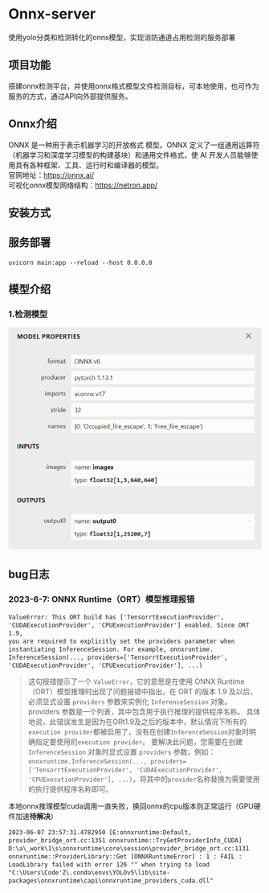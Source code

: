 # Onnx-server
 使用yolo分类和检测转化的onnx模型，实现消防通道占用检测的服务部署

## 项目功能
 搭建onnx检测平台，并使用onnx格式模型文件检测目标，可本地使用，也可作为服务的方式，通过API向外部提供服务。
## Onnx介绍
 ONNX 是一种用于表示机器学习的开放格式 模型。ONNX 定义了一组通用运算符（机器学习和深度学习模型的构建基块）和通用文件格式，使 AI 开发人员能够使用具有各种框架、工具、运行时和编译器的模型。  
官网地址：https://onnx.ai/  
可视化onnx模型网络结构：https://netron.app/

## 安装方式


## 服务部署
```
uvicorn main:app --reload --host 0.0.0.0
```

## 模型介绍
### 1.检测模型
![](./img/2023-06-06-23-58-38.png)

## bug日志
### 2023-6-7: ONNX Runtime（ORT）模型推理报错
```C++{.line-numbers}
ValueError: This ORT build has ['TensorrtExecutionProvider',   
'CUDAExecutionProvider', 'CPUExecutionProvider'] enabled. Since ORT 1.9,   
you are required to explicitly set the providers parameter when   
instantiating InferenceSession. For example, onnxruntime.
InferenceSession(..., providers=['TensorrtExecutionProvider',   
'CUDAExecutionProvider', 'CPUExecutionProvider'], ...) 
```
> 这句报错提示了一个 `ValueError`，它的意思是在使用 ONNX Runtime（ORT）模型推理时出现了问题报错中指出，在 ORT 的版本 1.9 及以后，必须显式设置 `providers` 参数来实例化 `InferenceSession` 对象。providers 参数是一个列表，其中包含用于执行推理的提供程序名称。
具体地说，此错误发生是因为在ORt1.9及之后的版本中，默认情况下所有的`execution provider`都被启用了，没有在创建`InferenceSession`对象时明确指定要使用的`execution provider`。
要解决此问题，您需要在创建 `InferenceSession` 对象时显式设置 `providers` 参数，例如：`onnxruntime.InferenceSession(..., providers=['TensorrtExecutionProvider', 'CUDAExecutionProvider', 'CPUExecutionProvider'], ...)`，将其中的`provider`名称替换为需要使用的执行提供程序名称即可。

本地onnx推理模型cuda调用一直失败，换回onnx的cpu版本则正常运行（GPU硬件加速**待解决**）
```C++{.line-numbers}
2023-06-07 23:57:31.4782950 [E:onnxruntime:Default, provider_bridge_ort.cc:1351 onnxruntime::TryGetProviderInfo_CUDA]   
D:\a\_work\1\s\onnxruntime\core\session\provider_bridge_ort.cc:1131   
onnxruntime::ProviderLibrary::Get [ONNXRuntimeError] : 1 : FAIL :   
LoadLibrary failed with error 126 "" when trying to load   
"C:\Users\Code'Z\.conda\envs\YOLOv5\lib\site-packages\onnxruntime\capi\onnxruntime_providers_cuda.dll"
```